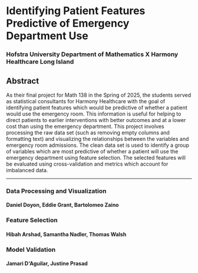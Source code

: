 # Identifying Patient Features Predictive of Emergency Department Use

### Hofstra University Department of Mathematics X Harmony Healthcare Long Island

## Abstract
As their final project for Math 138 in the Spring of 2025, the students served as statistical consultants for Harmony Healthcare with the goal of identifying patient features which would be predictive of whether a patient would use the emergency room.  This information is useful for helping to direct patients to earlier interventions with better outcomes and at a lower cost than using the emergency department.  This project involves processing the raw data set (such as removing empty columns and formatting text) and visualizing the relationships between the variables and emergency room admissions.  The clean data set is used to identify a group of variables which are most predictive of whether a patient will use the emergency department using feature selection.  The selected features will be evaluated using cross-validation and metrics which account for imbalanced data.

---

### Data Processing and Visualization
#### Daniel Doyon, Eddie Grant, Bartolomeo Zaino

### Feature Selection
#### Hibah Arshad, Samantha Nadler, Thomas Walsh

### Model Validation
#### Jamari D'Aguilar, Justine Prasad
